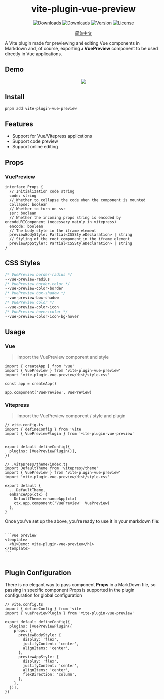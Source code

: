 <h1 align="center">vite-plugin-vue-preview</h1>

<p align="center">
  <a href="https://github.com/liting-yes/vite-plugin-vue-preview"><img src="https://img.shields.io/github/stars/liting-yes/vite-plugin-vue-preview" alt="Downloads"></a>
  <a href="https://www.npmjs.com/package/vite-plugin-vue-preview"><img src="https://img.shields.io/npm/dm/vite-plugin-vue-preview" alt="Downloads"></a>
  <a href="https://www.npmjs.com/package/vite-plugin-vue-preview"><img src="https://img.shields.io/npm/v/vite-plugin-vue-preview" alt="Version"></a>
  <a href="https://www.npmjs.com/package/vite-plugin-vue-preview"><img src="https://img.shields.io/npm/l/vite-plugin-vue-preview" alt="License"></a>
</p>

<p align="center">
  <a href="./README.zh-CN.md">简体中文</a>
</p>

A Vite plugin made for previewing and editing Vue components in Markdown and, of course, exporting a **VuePreview** component to be used directly in Vue applications.

## Demo

<p align="center">
  <img src="./public/demo.gif" />
</p>

## Install

```bash
pnpm add vite-plugin-vue-preview
```

## Features

- Support for Vue/Vitepress applications
- Support code preview
- Support online editing

## Props

### VuePreview

```TS
interface Props {
  // Initialization code string
  code: string
  // Whether to collapse the code when the component is mounted
  collapse: boolean
  // Whether to turn on ssr
  ssr: boolean
  // Whether the incoming props string is encoded by encodeURIComponent (necessary mainly in vitepress)
  encode: boolean
  // The body style in the iframe element
  previewBodyStyle: Partial<CSSStyleDeclaration> | string
  // Styling of the root component in the iframe element
  previewAppStyle?: Partial<CSSStyleDeclaration> | string
}
```

## CSS Styles

```CSS
/* VuePreview border-radius */
--vue-preview-radius
/* VuePreview border-color */
--vue-preview-color-border
/* VuePreview box-shadow */
--vue-preview-box-shadow
/* VuePreview color */
--vue-preview-color-icon
/* VuePreview hover:color */
--vue-preview-color-icon-bg-hover 
```

## Usage

### Vue

> Import the VuePreview component and style

```TS
import { createApp } from 'vue'
import { VuePreview } from 'vite-plugin-vue-preview'
import 'vite-plugin-vue-preview/dist/style.css'

const app = createApp()

app.component('VuePreview', VuePreview)
```

### Vitepress

> Import the VuePreview component / style and plugin

```TS
// vite.config.ts
import { defineConfig } from 'vite'
import { VuePreviewPlugin } from 'vite-plugin-vue-preview'


export default defineConfig({
  plugins: [VuePreviewPlugin()],
})

// .vitepress/theme/index.ts
import DefaultTheme from 'vitepress/theme'
import { VuePreview } from 'vite-plugin-vue-preview'
import 'vite-plugin-vue-preview/dist/style.css'

export default {
  ...DefaultTheme,
  enhanceApp(ctx) {
    DefaultTheme.enhanceApp(ctx)
    ctx.app.component('VuePreview', VuePreview)
  },
}
```

Once you've set up the above, you're ready to use it in your markdown file:

<pre>
  <code>
&#96;&#96;&#96;vue preview
&lt;template&gt;
  &lt;h1&gt;Demo: vite-plugin-vue-preview&lt;/h1&gt;
&lt;/template&gt;
&#96;&#96;&#96;
  </code>
</pre>

## Plugin Configuration

There is no elegant way to pass component **Props** in a MarkDown file, so passing in specific component Props is supported in the plugin configuration for global configuration

```TS
// vite.config.ts
import { defineConfig } from 'vite'
import { vuePreviewPlugin } from 'vite-plugin-vue-preview'

export default defineConfig({
  plugins: [vuePreviewPlugin({
    props: {
      previewBodyStyle: {
        display: 'flex',
        justifyContent: 'center',
        alignItems: 'center',
      },
      previewAppStyle: {
        display: 'flex',
        justifyContent: 'center',
        alignItems: 'center',
        flexDirection: 'column',
      },
    },
  })],
})
```
